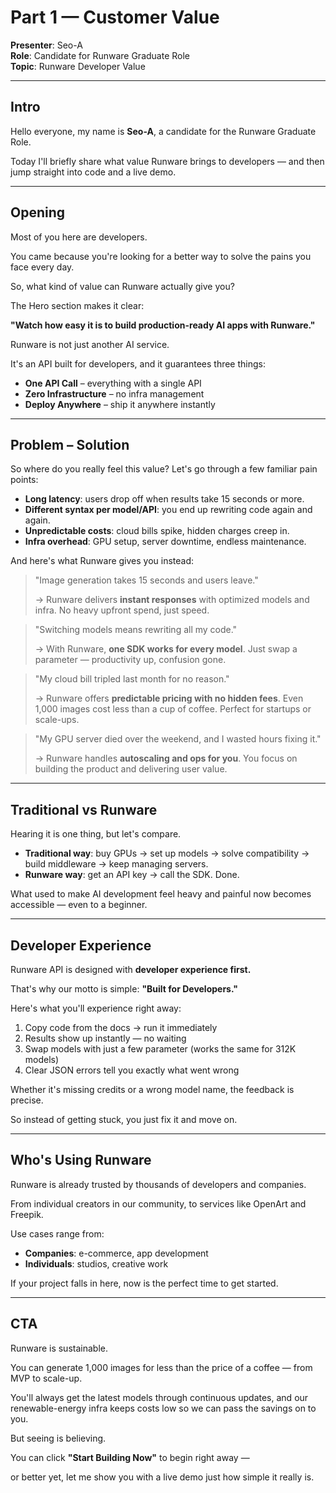 # Part 1 — Customer Value

**Presenter**: Seo-A  
**Role**: Candidate for Runware Graduate Role  
**Topic**: Runware Developer Value

---

## Intro

Hello everyone, my name is **Seo-A**, a candidate for the Runware Graduate Role.

Today I'll briefly share what value Runware brings to developers — and then jump straight into code and a live demo.

---

## Opening

Most of you here are developers.

You came because you're looking for a better way to solve the pains you face every day.

So, what kind of value can Runware actually give you?

The Hero section makes it clear:

**"Watch how easy it is to build production-ready AI apps with Runware."**

Runware is not just another AI service.

It's an API built for developers, and it guarantees three things:

- **One API Call** – everything with a single API
- **Zero Infrastructure** – no infra management
- **Deploy Anywhere** – ship it anywhere instantly

---

## Problem – Solution

So where do you really feel this value? Let's go through a few familiar pain points:

- **Long latency**: users drop off when results take 15 seconds or more.
- **Different syntax per model/API**: you end up rewriting code again and again.
- **Unpredictable costs**: cloud bills spike, hidden charges creep in.
- **Infra overhead**: GPU setup, server downtime, endless maintenance.

And here's what Runware gives you instead:

> "Image generation takes 15 seconds and users leave."
> 
> → Runware delivers **instant responses** with optimized models and infra. No heavy upfront spend, just speed.

> "Switching models means rewriting all my code."
> 
> → With Runware, **one SDK works for every model**. Just swap a parameter — productivity up, confusion gone.

> "My cloud bill tripled last month for no reason."
> 
> → Runware offers **predictable pricing with no hidden fees**. Even 1,000 images cost less than a cup of coffee. Perfect for startups or scale-ups.

> "My GPU server died over the weekend, and I wasted hours fixing it."
> 
> → Runware handles **autoscaling and ops for you**. You focus on building the product and delivering user value.

---

## Traditional vs Runware

Hearing it is one thing, but let's compare.

- **Traditional way**: buy GPUs → set up models → solve compatibility → build middleware → keep managing servers.
- **Runware way**: get an API key → call the SDK. Done.

What used to make AI development feel heavy and painful now becomes accessible — even to a beginner.

---

## Developer Experience

Runware API is designed with **developer experience first.**

That's why our motto is simple: **"Built for Developers."**

Here's what you'll experience right away:

1. Copy code from the docs → run it immediately
2. Results show up instantly — no waiting
3. Swap models with just a few parameter (works the same for 312K models)
4. Clear JSON errors tell you exactly what went wrong

Whether it's missing credits or a wrong model name, the feedback is precise.

So instead of getting stuck, you just fix it and move on.

---

## Who's Using Runware

Runware is already trusted by thousands of developers and companies.

From individual creators in our community, to services like OpenArt and Freepik.

Use cases range from:

- **Companies**: e-commerce, app development
- **Individuals**: studios, creative work

If your project falls in here, now is the perfect time to get started.

---

## CTA

Runware is sustainable.

You can generate 1,000 images for less than the price of a coffee — from MVP to scale-up.

You'll always get the latest models through continuous updates, and our renewable-energy infra keeps costs low so we can pass the savings on to you.

But seeing is believing.

You can click **"Start Building Now"** to begin right away —

or better yet, let me show you with a live demo just how simple it really is.